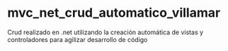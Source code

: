 # mvc_net_crud_automatico_villamar
 Crud realizado en .net utilizando la creación automática de vistas y controladores para agilizar desarrollo de código
